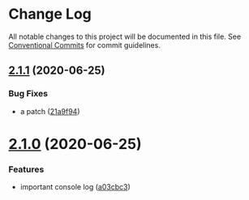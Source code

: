 # Change Log

All notable changes to this project will be documented in this file.
See [Conventional Commits](https://conventionalcommits.org) for commit guidelines.

## [2.1.1](https://github.com/wizsolucoes/wiz-alert/compare/@toureholder/wiz-alerts@2.1.0...@toureholder/wiz-alerts@2.1.1) (2020-06-25)


### Bug Fixes

* a patch ([21a9f94](https://github.com/wizsolucoes/wiz-alert/commit/21a9f94c060e16060e7e9ecbad20882b12329b47))





# [2.1.0](https://github.com/wizsolucoes/wiz-alert/compare/@toureholder/wiz-alerts@2.0.5...@toureholder/wiz-alerts@2.1.0) (2020-06-25)


### Features

* important console log ([a03cbc3](https://github.com/wizsolucoes/wiz-alert/commit/a03cbc3a7e0b6e5320e91b84a57ba08db99aef91))
